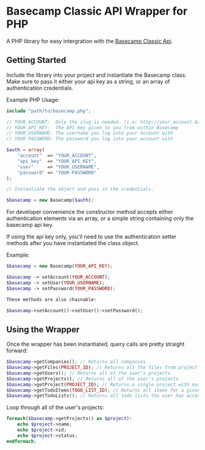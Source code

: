 Basecamp Classic API Wrapper for PHP
======================================

A PHP library for easy intergration with the [Basecamp Classic Api](https://github.com/37signals/basecamp-classic-api).

Getting Started
-----------------

Include the library into your project and instantiate the Basecamp class.
Make sure to pass it either your api key as a string, or an array of
authentication credentials.

Example PHP Usage:

```php
include "path/to/basecamp.php";

// YOUR_ACCOUNT:  Only the slug is needed. (i.e: http://your_account.basecamphq.com)
// YOUR_API_KEY:  The API key given to you from within Basecamp
// YOUR_USERNAME: The username you log into your account with
// YOUR PASSWORD: The password you log into your account with

$auth = array(
    "account"  => "YOUR_ACCOUNT",
    "api_key"  => "YOUR_API_KEY",
    "user"     => "YOUR_USERNAME",
    "password" => "YOUR-PASSWORD"
);

// Instantiate the object and pass in the credentials.

$basecamp = new Basecamp($auth);
```

For developer convenience the constructor method accepts either authentication elements via an array, or a simple string containing only the basecamp api key.

If using the api key only, you'll need to use the authentication
setter methods after you have instantiated the class object.

Example:

```php
$basecamp = new Basecamp(YOUR_API_KEY);

$basecamp -> setAccount(YOUR_ACCOUNT);
$basecamp -> setUser(YOUR_USERNAME);
$basecamp -> setPassword(YOUR_PASSWORD);

These methods are also chainable:

$basecamp->setAccount()->setUser()->setPassword();
```

Using the Wrapper
---------------

Once the wrapper has been instantiated, query calls are pretty straight forward:

```php
$basecamp->getCompanies(); // Returns all companies
$basecamp->getFiles(PROJECT_ID); // Returns all the files from project with matched ID
$basecamp->getUsers(); // Returns all of the user's projects
$basecamp->getProjects(); // Returns all of the user's projects
$basecamp->getProject(PROJECT_ID); // Returns a single project with matched ID
$basecamp->getTodoItems(TODO_LIST_ID); // Returns all items for a given todo list
$basecamp->getTodoLists(); // Returns all todo lists the user has access to
```

Loop through all of the user's projects:

```php
foreach($basecamp->getProjects() as $project):
	echo $project->name;
	echo $project->id;
	echo $project->status;
endforeach;
```